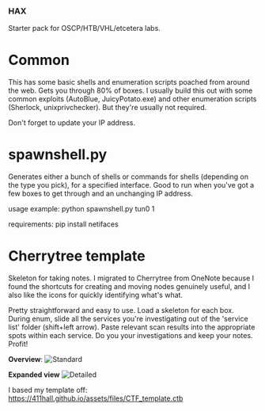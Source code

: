 ### HAX
Starter pack for OSCP/HTB/VHL/etcetera labs.

# Common 
This has some basic shells and enumeration scripts poached from around the web. Gets you through 80% of boxes. I usually build this out with some common exploits (AutoBlue, JuicyPotato.exe) and other enumeration scripts (Sherlock, unixprivchecker). But they're usually not required.

Don't forget to update your IP address.

# spawnshell.py 

Generates either a bunch of shells or commands for shells (depending on the type you pick), for a specified interface. Good to run when you've got a few boxes to get through and an unchanging IP address.

usage example: python spawnshell.py tun0 1

requirements: pip install netifaces

# Cherrytree template

Skeleton for taking notes. I migrated to Cherrytree from OneNote because I found the shortcuts for creating and moving nodes genuinely useful, and I also like the icons for quickly identifying what's what. 

Pretty straightforward and easy to use. Load a skeleton for each box. During enum, slide all the services you're investigating out of the 'service list' folder (shift+left arrow). Paste relevant scan results into the appropriate spots within each service. Do you your investigations and keep your notes. Profit!

**Overview**:
![Standard](https://github.com/unmeg/hax/blob/master/screenshots/basic.PNG)

**Expanded view**
![Detailed](https://github.com/unmeg/hax/blob/master/screenshots/expanded.PNG)

I based my template off: https://411hall.github.io/assets/files/CTF_template.ctb 
